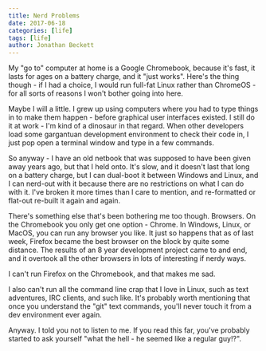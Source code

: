 ```yaml
---
title: Nerd Problems
date: 2017-06-18
categories: [life]
tags: [life]
author: Jonathan Beckett
---
```


My "go to" computer at home is a Google Chromebook, because it's fast, it lasts for ages on a battery charge, and it "just works". Here's the thing though - if I had a choice, I would run full-fat Linux rather than ChromeOS - for all sorts of reasons I won't bother going into here.

Maybe I will a little. I grew up using computers where you had to type things in to make them happen - before graphical user interfaces existed. I still do it at work - I'm kind of a dinosaur in that regard. When other developers load some gargantuan development environment to check their code in, I just pop open a terminal window and type in a few commands.

So anyway - I have an old netbook that was supposed to have been given away years ago, but that I held onto. It's slow, and it doesn't last that long on a battery charge, but I can dual-boot it between Windows and Linux, and I can nerd-out with it because there are no restrictions on what I can do with it. I've broken it more times than I care to mention, and re-formatted or flat-out re-built it again and again.

There's something else that's been bothering me too though. Browsers. On the Chromebook you only get one option - Chrome. In Windows, Linux, or MacOS, you can run any browser you like. It just so happens that as of last week, Firefox became the best browser on the block by quite some distance. The results of an 8 year development project came to and end, and it overtook all the other browsers in lots of interesting if nerdy ways.

I can't run Firefox on the Chromebook, and that makes me sad.

I also can't run all the command line crap that I love in Linux, such as text adventures, IRC clients, and such like. It's probably worth mentioning that once you understand the "git" text commands, you'll never touch it from a dev environment ever again.

Anyway. I told you not to listen to me. If you read this far, you've probably started to ask yourself "what the hell - he seemed like a regular guy!?".